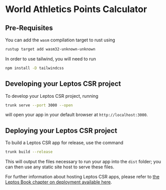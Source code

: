 # World Athletics Points Calculator

## Pre-Requisites

You can add the `wasm` compilation target to rust using

```sh
rustup target add wasm32-unknown-unknown
```

In order to use tailwind, you will need to run

```sh
npm install -D tailwindcss
```

## Developing your Leptos CSR project

To develop your Leptos CSR project, running

```sh
trunk serve --port 3000 --open
```

will open your app in your default browser at `http://localhost:3000`.

## Deploying your Leptos CSR project

To build a Leptos CSR app for release, use the command

```sh
trunk build --release
```

This will output the files necessary to run your app into the `dist` folder; you can then use any static site host to serve these files.

For further information about hosting Leptos CSR apps, please refer to [the Leptos Book chapter on deployment available here][deploy-csr].

[Leptos]: https://github.com/leptos-rs/leptos
[Trunk]: https://github.com/trunk-rs/trunk
[Trunk-instructions]: https://trunkrs.dev/assets/
[deploy-csr]: https://book.leptos.dev/deployment/csr.html
